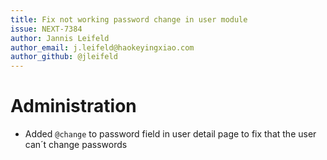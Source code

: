 ```yaml
---
title: Fix not working password change in user module
issue: NEXT-7384
author: Jannis Leifeld
author_email: j.leifeld@haokeyingxiao.com 
author_github: @jleifeld
---
```

# Administration
* Added `@change` to password field in user detail page to fix that the user can´t change passwords
